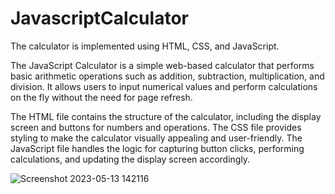# JavascriptCalculator
The calculator is implemented using HTML, CSS, and JavaScript. 

The JavaScript Calculator is a simple web-based calculator that performs basic arithmetic operations such as addition, subtraction, multiplication, and division. It allows users to input numerical values and perform calculations on the fly without the need for page refresh.

The HTML file contains the structure of the calculator, including the display screen and buttons for numbers and operations. The CSS file provides styling to make the calculator visually appealing and user-friendly. The JavaScript file handles the logic for capturing button clicks, performing calculations, and updating the display screen accordingly.


![Screenshot 2023-05-13 142116](https://github.com/mt057/JavascriptCalculator/assets/82698555/6311f5b2-d7ae-4a01-b568-5da2047347f8)
